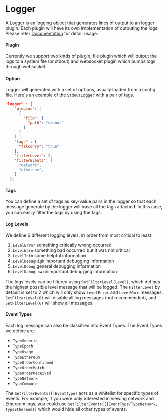 # Logger

A Logger is an logging object that generates lines of output to an logger plugin.
Each plugin will have its own implementation of outputing the logs. Please refer 
[Documentation](https://godoc.org/github.com/republicprotocol/republic-go/logger) 
for detail usage.

#### Plugin

Currently we support two kinds of plugin, file plugin which will output the logs 
to a system file (or stdout) and websocket plugin which pumps logs through
websocket. 

#### Option

Logger will generated with a set of options, usually loaded from a config file.
Here's an example of the `StdoutLogger` with a pair of tags.

```json
"logger" : {
    "plugins": [
      {
        "file": {
          "path": "stdout"
        }
      }
    ] , 
    "tags" : {
      "falconry": "true"
    },
    "filterLevel": 2,
    "filterEvents": [
      "network",
      "ethereum",
    ]
  },
```

#### Tags

You can define a set of tags as key-value pairs in the logger so that each message 
generate by the logger will have all the tags attached. In this case, you can
easily filter the logs by using the tags.


#### Log Levels

We define 6 different logging levels, in order from most critical to least:

1. `LevelError`       something critically wrong occurred
2. `LevelWarn`        something bad occurred but it was not critical
3. `LevelInfo`        some helpful information 
4. `LevelDebugHigh`   important debugging information
5. `LevelDebug`       general debugging information
6. `LevelDebugLow`    unimportant debugging information

The logs levels can be filtered using `SetFilterLevel(Level)`, which defines the
highest possible level message that will be logged. The `FilterLevel` by default is
set to 2 which will only show `LevelError` and `LevelWarn` messages.
`SetFilterLevel(0)` will disable all log messages (not recommended), and
`SetFilterLevel(6)` will show all messages.


#### Event Types

Each log message can also be classified into Event Types. The Event Types we define
are:

- `TypeGeneric` 
- `TypeEpoch`   
- `TypeUsage` 
- `TypeEthereum`
- `TypeOrderConfirmed`
- `TypeOrderMatch`
- `TypeOrderReceived`
- `TypeNetwork`
- `TypeCompute`

The `SetFilterEvents([]EventType)` acts as a whitelist for specific types of events.
For example, if you were only interested in viewing network and Ethereum logs, you
could use `SetFilterEvents([]EventType{TypeNetwork, TypeEthereum})` which would
hide all other types of events.
